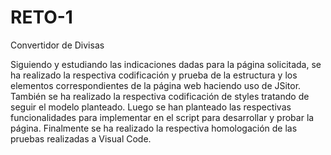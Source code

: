 # RETO-1
Convertidor de Divisas

Siguiendo y estudiando las indicaciones dadas para la página solicitada, se ha realizado la respectiva codificación y prueba de la estructura y los elementos correspondientes de la página web haciendo uso de JSitor. También se ha realizado la respectiva codificación de styles tratando de seguir el modelo planteado. Luego se han planteado las respectivas funcionalidades para implementar en el script para desarrollar y probar la página. Finalmente se ha realizado la respectiva homologación de las pruebas realizadas a Visual Code.
